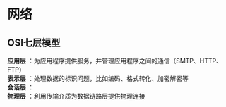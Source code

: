 # 网络

## OSI七层模型

**应用层** ：为应用程序提供服务，并管理应用程序之间的通信（SMTP、HTTP、FTP）  
**表示层** ：处理数据的标识问题，比如编码、格式转化、加密解密等  
**会话层** ：  
**物理层** ：利用传输介质为数据链路层提供物理连接  
